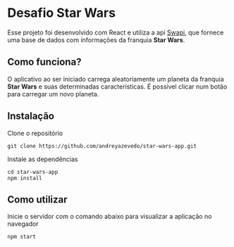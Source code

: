# Desafio Star Wars
Esse projeto foi desenvolvido com React e utiliza a api [Swapi](https://swapi.co),
que fornece uma base de dados com informações da franquia **Star Wars**.

## Como funciona?
O aplicativo ao ser iniciado carrega aleatoriamente um planeta da franquia
**Star Wars** e suas determinadas características. É possível clicar num botão
para carregar um novo planeta.

## Instalação
Clone o repositório
```
git clone https://github.com/andreyazevedo/star-wars-app.git
```
Instale as dependências
```
cd star-wars-app
npm install
```

## Como utilizar
Inicie o servidor com o comando abaixo para visualizar a aplicação no navegador
```
npm start
```
